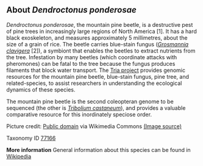 **About *Dendroctonus ponderosae***
-------------------------
*Dendroctonus ponderosae*, the mountain pine beetle, is a destructive
pest of pine trees in increasingly large regions of North America \[1\].
It has a hard black exoskeleton, and 
measures approximately 5 millimetres, about the size of a grain of 
rice. The beetle carries blue-stain fungus (*[Grosmannia
clavigera](http://www.ebi.ac.uk/ena/data/view/GCA_000143105)* \[2\]), a
symbiont that enables the beetles to extract nutrients from the tree.
Infestation by many beetles (which coordinate attacks with pheromones)
can be fatal to the tree because the fungus produces filaments that
block water transport. The [Tria project](http://www.thetriaproject.ca)
provides genomic resources for the mountain pine beetle, blue-stain
fungus, pine tree, and related-species, to assist researchers in
understanding the ecological dynamics of these species.

The mountain pine beetle is the second coleopteran genome to be
sequenced (the other is [*Tribolium
castaneum*](/Tribolium_castaneum/Info)), and provides a valuable
comparative resource for this inordinately speciose order.


Picture credit: [Public domain](https://commons.wikimedia.org/wiki/Main_Page) via Wikimedia Commons [(Image source)](https://en.wikipedia.org/wiki/File:Dendroctonus_ponderosae.jpg)

Taxonomy ID [77166](https://www.uniprot.org/taxonomy/77166)

**More information**
General information about this species can be found in [Wikipedia](https://en.wikipedia.org/wiki/Mountain_pine_beetle)
